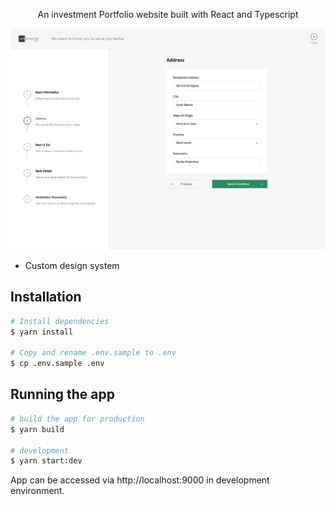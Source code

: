   <p align="center">An investment Portfolio website built with React and Typescript</p>

<img src="./docs/shot.png" />

- Custom design system


## Installation

```bash
# Install dependencies
$ yarn install

# Copy and rename .env.sample to .env
$ cp .env.sample .env
```


## Running the app

```bash
# build the app for production
$ yarn build

# development
$ yarn start:dev
```

App can be accessed via http://localhost:9000 in development environment.
